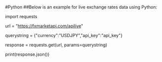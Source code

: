 
#Python
##Below is an example for live exchange rates data using Python:

import requests

url = "https://fxmarketapi.com/apilive"

querystring = {"currency":"USDJPY","api_key":"api_key"}

response = requests.get(url, params=querystring)

print(response.json())
